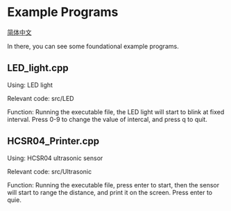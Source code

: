 # Example Programs

[简体中文](README_ZH.md)  

In there, you can see some foundational example programs.

## LED_light.cpp

Using: LED light

Relevant code: src/LED

Function: Running the executable file, the LED light will start to blink at fixed interval. Press 0-9 to change the value of intercal, and press q to quit.

## HCSR04_Printer.cpp

Using: HCSR04 ultrasonic sensor

Relevant code: src/Ultrasonic

Function: Running the executable file, press enter to start, then the sensor will start to range the distance, and print it on the screen. Press enter to quie.
